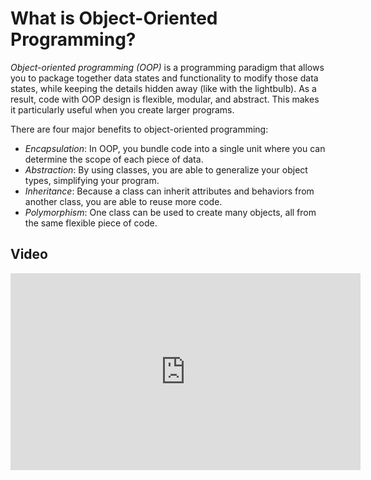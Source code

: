 # What is Object-Oriented Programming?

_Object-oriented programming (OOP)_ is a programming paradigm that allows you to package together data states and functionality to modify those data states, while keeping the details hidden away (like with the lightbulb). As a result, code with OOP design is flexible, modular, and abstract. This makes it particularly useful when you create larger programs.

There are four major benefits to object-oriented programming:

- _Encapsulation_: In OOP, you bundle code into a single unit where you can determine the scope of each piece of data.
- _Abstraction_: By using classes, you are able to generalize your object types, simplifying your program.
- _Inheritance_: Because a class can inherit attributes and behaviors from another class, you are able to reuse more code.
- _Polymorphism_: One class can be used to create many objects, all from the same flexible piece of code.

## Video

<iframe width="560" height="315" src="https://www.youtube.com/embed/u8gRq4OojXY" frameborder="0" allow="accelerometer; autoplay; clipboard-write; encrypted-media; gyroscope; picture-in-picture" allowfullscreen></iframe>
